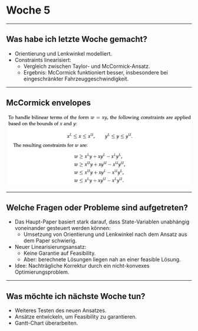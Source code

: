 # Woche 5

---

## Was habe ich letzte Woche gemacht?

- Orientierung und Lenkwinkel modelliert.
- Constraints linearisiert:
    - Vergleich zwischen Taylor- und McCormick-Ansatz.
    - Ergebnis: McCormick funktioniert besser, insbesondere bei eingeschränkter Fahrzeuggeschwindigkeit.

----

## McCormick envelopes

![McCormick envelopes](./resources/Figure_4.png)

---

## Welche Fragen oder Probleme sind aufgetreten?

- Das Haupt-Paper basiert stark darauf, dass State-Variablen unabhängig voneinander gesteuert werden können:
	- Umsetzung von Orientierung und Lenkwinkel nach dem Ansatz aus dem Paper schwierig.
- Neuer Linearisierungsansatz:
	- Keine Garantie auf Feasibility.
    - Aber: berechnete Lösungen liegen nah an einer feasible Lösung.
- Idee: Nachträgliche Korrektur durch ein nicht-konvexes Optimierungsproblem.

---

## Was möchte ich nächste Woche tun?

- Weiteres Testen des neuen Ansatzes.
- Ansätze entwickeln, um Feasibility zu garantieren.
- Gantt-Chart überarbeiten.